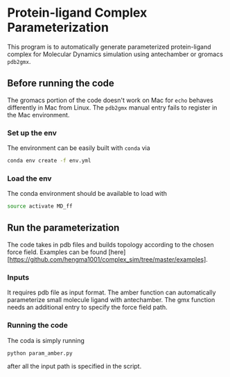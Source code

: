 # Protein-ligand Complex Parameterization 

This program is to automatically generate parameterized protein-ligand complex for Molecular Dynamics simulation using antechamber or gromacs `pdb2gmx`.

## Before running the code

The gromacs portion of the code doesn't work on Mac for `echo` behaves differently in Mac from Linux. The `pdb2gmx` manual entry fails to register in the Mac environment. 

### Set up the env

The environment can be easily built with `conda` via

```bash
conda env create -f env.yml
```

### Load the env 

The conda environment should be available to load with 

```bash
source activate MD_ff
```



## Run the parameterization

The code takes in pdb files and builds topology according to the chosen force field. Examples can be found [here][https://github.com/hengma1001/complex_sim/tree/master/examples]. 

### Inputs
It requires pdb file as input format. The amber function can automatically parameterize small molecule ligand with antechamber. The gmx function needs an additional entry to specify the force field path. 

### Running the code 
The coda is simply running 
```
python param_amber.py
```
after all the input path is specified in the script. 

